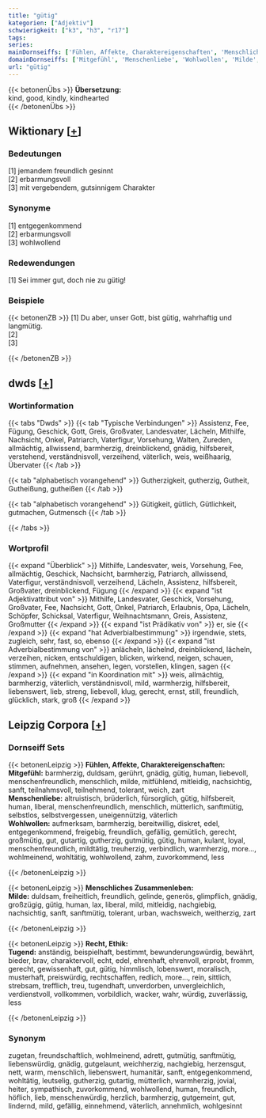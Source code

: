 ```yaml
---
title: "gütig"
kategorien: ["Adjektiv"]
schwierigkeit: ["k3", "h3", "r17"]
tags:
series:
mainDornseiffs: ['Fühlen, Affekte, Charaktereigenschaften', 'Menschliches Zusammenleben', 'Recht, Ethik']
domainDornseiffs: ['Mitgefühl', 'Menschenliebe', 'Wohlwollen', 'Milde', 'Tugend']
url: "gütig"
---
```


{{< betonenÜbs >}}
**Übersetzung:**  
kind, good, kindly, kindhearted  
{{< /betonenÜbs >}}

## Wiktionary [[+](https://de.wiktionary.org/wiki/gütig)]

### Bedeutungen
[1] jemandem freundlich gesinnt  
[2] erbarmungsvoll  
[3] mit vergebendem, gutsinnigem Charakter  

### Synonyme
[1] entgegenkommend  
[2] erbarmungsvoll  
[3] wohlwollend  

### Redewendungen
[1] Sei immer gut, doch nie zu gütig!  

### Beispiele
{{< betonenZB >}}
[1] Du aber, unser Gott, bist gütig, wahrhaftig und langmütig.  
[2]  
[3]  

{{< /betonenZB >}}


## dwds [[+](https://www.dwds.de/wb/gütig)]

### Wortinformation
{{< tabs "Dwds" >}}
{{< tab "Typische Verbindungen" >}}
Assistenz, Fee, Fügung, Geschick, Gott, Greis, Großvater, Landesvater, Lächeln, Mithilfe, Nachsicht, Onkel, Patriarch, Vaterfigur, Vorsehung, Walten, Zureden, allmächtig, allwissend, barmherzig, dreinblickend, gnädig, hilfsbereit, verstehend, verständnisvoll, verzeihend, väterlich, weis, weißhaarig, Übervater
{{< /tab >}}

{{< tab "alphabetisch vorangehend" >}}
Gutherzigkeit, gutherzig, Gutheit, Gutheißung, gutheißen
{{< /tab >}}

{{< tab "alphabetisch vorangehend" >}}
Gütigkeit, gütlich, Gütlichkeit, gutmachen, Gutmensch
{{< /tab >}}

{{< /tabs >}}

### Wortprofil
{{< expand "Überblick" >}} Mithilfe, Landesvater, weis, Vorsehung, Fee, allmächtig, Geschick, Nachsicht, barmherzig, Patriarch, allwissend, Vaterfigur, verständnisvoll, verzeihend, Lächeln, Assistenz, hilfsbereit, Großvater, dreinblickend, Fügung {{< /expand >}}
{{< expand "ist Adjektivattribut von" >}} Mithilfe, Landesvater, Geschick, Vorsehung, Großvater, Fee, Nachsicht, Gott, Onkel, Patriarch, Erlaubnis, Opa, Lächeln, Schöpfer, Schicksal, Vaterfigur, Weihnachtsmann, Greis, Assistenz, Großmutter {{< /expand >}}
{{< expand "ist Prädikativ von" >}} er, sie {{< /expand >}}
{{< expand "hat Adverbialbestimmung" >}} irgendwie, stets, zugleich, sehr, fast, so, ebenso {{< /expand >}}
{{< expand "ist Adverbialbestimmung von" >}} anlächeln, lächelnd, dreinblickend, lächeln, verzeihen, nicken, entschuldigen, blicken, wirkend, neigen, schauen, stimmen, aufnehmen, ansehen, legen, vorstellen, klingen, sagen {{< /expand >}}
{{< expand "in Koordination mit" >}} weis, allmächtig, barmherzig, väterlich, verständnisvoll, mild, warmherzig, hilfsbereit, liebenswert, lieb, streng, liebevoll, klug, gerecht, ernst, still, freundlich, glücklich, stark, groß {{< /expand >}}

## Leipzig Corpora [[+](https://corpora.uni-leipzig.de/en/res?word=gütig&corpusId=deu_newscrawl-public_2018)]

### Dornseiff Sets
{{< betonenLeipzig >}}
**Fühlen, Affekte, Charaktereigenschaften:**  
**Mitgefühl:** barmherzig, duldsam, gerührt, gnädig, gütig, human, liebevoll, menschenfreundlich, menschlich, milde, mitfühlend, mitleidig, nachsichtig, sanft, teilnahmsvoll, teilnehmend, tolerant, weich, zart  
**Menschenliebe:** altruistisch, brüderlich, fürsorglich, gütig, hilfsbereit, human, liberal, menschenfreundlich, menschlich, mütterlich, sanftmütig, selbstlos, selbstvergessen, uneigennützig, väterlich  
**Wohlwollen:** aufmerksam, barmherzig, bereitwillig, diskret, edel, entgegenkommend, freigebig, freundlich, gefällig, gemütlich, gerecht, großmütig, gut, gutartig, gutherzig, gutmütig, gütig, human, kulant, loyal, menschenfreundlich, mildtätig, treuherzig, verbindlich, warmherzig, more..., wohlmeinend, wohltätig, wohlwollend, zahm, zuvorkommend, less  

{{< /betonenLeipzig >}}


{{< betonenLeipzig >}}
**Menschliches Zusammenleben:**  
**Milde:** duldsam, freiheitlich, freundlich, gelinde, generös, glimpflich, gnädig, großzügig, gütig, human, lax, liberal, mild, mitleidig, nachgiebig, nachsichtig, sanft, sanftmütig, tolerant, urban, wachsweich, weitherzig, zart  

{{< /betonenLeipzig >}}


{{< betonenLeipzig >}}
**Recht, Ethik:**  
**Tugend:** anständig, beispielhaft, bestimmt, bewunderungswürdig, bewährt, bieder, brav, charaktervoll, echt, edel, ehrenhaft, ehrenvoll, erprobt, fromm, gerecht, gewissenhaft, gut, gütig, himmlisch, lobenswert, moralisch, musterhaft, preiswürdig, rechtschaffen, redlich, more..., rein, sittlich, strebsam, trefflich, treu, tugendhaft, unverdorben, unvergleichlich, verdienstvoll, vollkommen, vorbildlich, wacker, wahr, würdig, zuverlässig, less  

{{< /betonenLeipzig >}}

### Synonym
zugetan, freundschaftlich, wohlmeinend, adrett, gutmütig, sanftmütig, liebenswürdig, gnädig, gutgelaunt, weichherzig, nachgiebig, herzensgut, nett, warm, menschlich, liebenswert, humanitär, sanft, entgegenkommend, wohltätig, leutselig, gutherzig, gutartig, mütterlich, warmherzig, jovial, heiter, sympathisch, zuvorkommend, wohlwollend, human, freundlich, höflich, lieb, menschenwürdig, herzlich, barmherzig, gutgemeint, gut, lindernd, mild, gefällig, einnehmend, väterlich, annehmlich, wohlgesinnt

